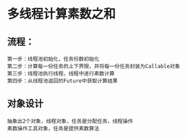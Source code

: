 # 多线程计算素数之和

## 流程：

  	第一步：线程池初始化，任务份数初始化
  	第二步：计算每一份任务的上下界限，并将每一份任务封装为Callable对象
  	第三步：线程池执行线程，线程中进行素数计算
 	第四步：从线程池返回的Future中获取计算结果

## 对象设计

	抽象出2个对象，线程对象，任务是分配任务，线程操作
	素数操作工具对象，任务是提供素数算法